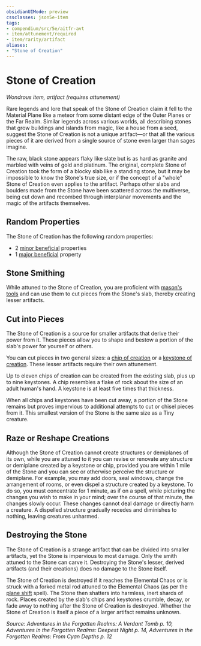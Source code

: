 ```yaml
---
obsidianUIMode: preview
cssclasses: json5e-item
tags:
- compendium/src/5e/aitfr-avt
- item/attunement/required
- item/rarity/artifact
aliases: 
- "Stone of Creation"
---
```

# Stone of Creation
*Wondrous item, artifact (requires attunement)*  


Rare legends and lore that speak of the Stone of Creation claim it fell to the Material Plane like a meteor from some distant edge of the Outer Planes or the Far Realm. Similar legends across various worlds, all describing stones that grow buildings and islands from magic, like a house from a seed, suggest the Stone of Creation is not a unique artifact—or that all the various pieces of it are derived from a single source of stone even larger than sages imagine.

The raw, black stone appears flaky like slate but is as hard as granite and marbled with veins of gold and platinum. The original, complete Stone of Creation took the form of a blocky slab like a standing stone, but it may be impossible to know the Stone's true size, or if the concept of a "whole" Stone of Creation even applies to the artifact. Perhaps other slabs and boulders made from the Stone have been scattered across the multiverse, being cut down and recombed through interplanar movements and the magic of the artifacts themselves.

## Random Properties

The Stone of Creation has the following random properties:

- 2 [minor beneficial](2-Mechanics/CLI/tables/artifact-properties-minor-beneficial-properties.md) properties  
- 1 [major beneficial](2-Mechanics/CLI/tables/artifact-properties-major-beneficial-properties.md) property  

## Stone Smithing

While attuned to the Stone of Creation, you are proficient with [mason's tools](2-Mechanics/CLI/items/masons-tools.md) and can use them to cut pieces from the Stone's slab, thereby creating lesser artifacts.

## Cut into Pieces

The Stone of Creation is a source for smaller artifacts that derive their power from it. These pieces allow you to shape and bestow a portion of the slab's power for yourself or others.

You can cut pieces in two general sizes: a [chip of creation](2-Mechanics/CLI/items/chip-of-creation-aitfr-avt.md) or a [keystone of creation](2-Mechanics/CLI/items/keystone-of-creation-aitfr-avt.md). These lesser artifacts require their own attunement.

Up to eleven chips of creation can be created from the existing slab, plus up to nine keystones. A chip resembles a flake of rock about the size of an adult human's hand. A keystone is at least five times that thickness.

When all chips and keystones have been cut away, a portion of the Stone remains but proves impervious to additional attempts to cut or chisel pieces from it. This smallest version of the Stone is the same size as a Tiny creature.

## Raze or Reshape Creations

Although the Stone of Creation cannot create structures or demiplanes of its own, while you are attuned to it you can revise or renovate any structure or demiplane created by a keystone or chip, provided you are within 1 mile of the Stone and you can see or otherwise perceive the structure or demiplane. For example, you may add doors, seal windows, change the arrangement of rooms, or even dispel a structure created by a keystone. To do so, you must concentrate for 1 minute, as if on a spell, while picturing the changes you wish to make in your mind; over the course of that minute, the changes slowly occur. These changes cannot deal damage or directly harm a creature. A dispelled structure gradually recedes and diminishes to nothing, leaving creatures unharmed.

## Destroying the Stone

The Stone of Creation is a strange artifact that can be divided into smaller artifacts, yet the Stone is impervious to most damage. Only the smith attuned to the Stone can carve it. Destroying the Stone's lesser, derived artifacts (and their creations) does no damage to the Stone itself.

The Stone of Creation is destroyed if it reaches the Elemental Chaos or is struck with a forked metal rod attuned to the Elemental Chaos (as per the [plane shift](2-Mechanics/CLI/spells/plane-shift.md) spell). The Stone then shatters into harmless, inert shards of rock. Places created by the slab's chips and keystones crumble, decay, or fade away to nothing after the Stone of Creation is destroyed. Whether the Stone of Creation is itself a piece of a larger artifact remains unknown.

*Source: Adventures in the Forgotten Realms: A Verdant Tomb p. 10, Adventures in the Forgotten Realms: Deepest Night p. 14, Adventures in the Forgotten Realms: From Cyan Depths p. 12*